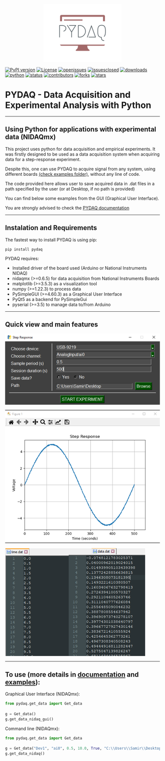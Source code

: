 <p align="center">
  <img src="logo/pydaq-logo.png" alt= “PYDAQ” class=“center” width="50%" height="50%">
</p> 

[![PyPI version](https://img.shields.io/pypi/v/pydaq?color=a26969)](https://github.com/samirmartins/pydaq)
[![License](https://img.shields.io/pypi/l/pydaq?color=a26969)](https://opensource.org/licenses/BSD-3-Clause)
[![openissues](https://img.shields.io/github/issues/samirmartins/pydaq?color=a26969)](https://github.com/samirmartins/pydaq/issues)
[![issuesclosed](https://img.shields.io/github/issues-closed-raw/samirmartins/pydaq?color=a26969)](https://github.com/samirmartins/pydaq/issues)
[![downloads](https://img.shields.io/pypi/dm/pydaq?color=a26969)](https://pypi.org/project/pydaq/)
[![python](https://img.shields.io/pypi/pyversions/pydaq?color=a26969)](https://pypi.org/project/pydaq/)
[![status](https://img.shields.io/pypi/status/pydaq?color=a26969)](https://pypi.org/project/pydaq/)
[![contributors](https://img.shields.io/github/contributors/samirmartins/pydaq?color=a26969)](https://github.com/samirmartins/pydaq/graphs/contributors)
[![forks](https://img.shields.io/github/forks/samirmartins/pydaq?color=a26969&style=social)](https://github.com/samirmartins/pydaq/network/members)
[![stars](https://img.shields.io/github/stars/samirmartins/pydaq?color=a26969&style=social)](https://github.com/samirmartins/pydaq/stargazers)




# PYDAQ - Data Acquisition and Experimental Analysis with Python


----
Using Python for applications with experimental data (NIDAQmx)
----

This project uses python for data acquisition and empirical experiments. 
It was firstly designed to be used as a data acquisition system 
when acquiring data for a step-response experiment. 

Despite this, one can use PYDAQ to acquire signal from 
any system, using different boards [(check examples folder)](examples), 
without any line of code. 

The code provided here allows user to save acquired data in .dat files in 
a path specified by the user (or at Desktop, if no path is provided)

You can find below some examples from the GUI (Graphical 
User Interface).

You are strongly advised to check the [PYDAQ documentation](https://samirmartins.github.io/pydaq/)


---
Instalation and Requirements
---

The fastest way to install PYDAQ is using pip:

```console
pip install pydaq
```

PYDAQ requires:

- Installed driver of the board used (Arduino or National Instruments NIDAQ)
- nidaqmx (>=0.6.5) for data acquisition from National Instruments Boards
- matplotlib (>=3.5.3) as a visualization tool
- numpy (>=1.22.3) to process data
- PySimpleGUI (>=4.60.3) as a Graphical User Interface
- PyQt5 as a backend for PySimpleGui
- pyserial (>=3.5) to manage data to/from Arduino


---
Quick view and main features
---

![Graphical User Interface PYDAQmx](figures/gui.png)

![Data Acquired - Visual](figures/data_acquired.png)

![Data Acquired - .dat](figures/data.png)



---
To use (more details in [documentation](https://samirmartins.github.io/pydaq/) and [examples](examples)):
---

Graphical User Interface (NIDAQmx):

```python
from pydaq.get_data import Get_data

g = Get_data()
g.get_data_nidaq_gui()
```

Command line (NIDAQmx):

```python
from pydaq.get_data import Get_data

g = Get_data("Dev1", "ai0", 0.5, 10.0, True, "C:\\Users\\Samir\\Desktop", True)
g.get_data_nidaq()
```